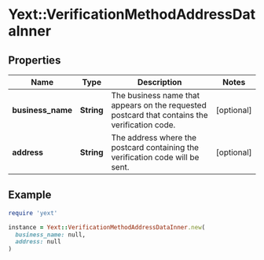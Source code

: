 # Yext::VerificationMethodAddressDataInner

## Properties

| Name | Type | Description | Notes |
| ---- | ---- | ----------- | ----- |
| **business_name** | **String** | The business name that appears on the requested postcard that contains the verification code. | [optional] |
| **address** | **String** | The address where the postcard containing the verification code will be sent. | [optional] |

## Example

```ruby
require 'yext'

instance = Yext::VerificationMethodAddressDataInner.new(
  business_name: null,
  address: null
)
```

